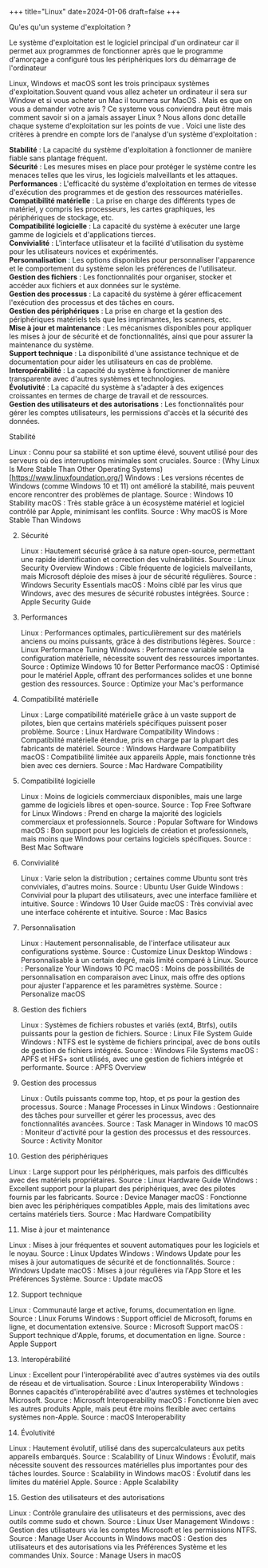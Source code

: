 +++
title="Linux"
date=2024-01-06
draft=false
+++

Qu'es qu'un systeme d'exploitation ?

Le système d'exploitation est le logiciel principal d'un ordinateur car il permet aux programmes de fonctionner après que le programme d'amorçage a configuré tous les périphériques lors du démarrage de l'ordinateur

Linux, Windows et macOS sont les trois principaux systèmes d'exploitation.Souvent quand vous allez acheter un ordinateur il sera sur Window et si vous acheter un Mac il tournera sur MacOS . Mais es que on vous a demander votre avis ? Ce systeme vous conviendra peut être mais comment savoir si on a jamais assayer Linux ? Nous allons donc detaille chaque systeme d'exploitation sur les points de vue .
Voici une liste des critères à prendre en compte lors de l'analyse d'un système d'exploitation :

   **Stabilité** : La capacité du système d'exploitation à fonctionner de manière fiable sans plantage fréquent.<br>
   **Sécurité** : Les mesures mises en place pour protéger le système contre les menaces telles que les virus, les logiciels malveillants et les attaques.<br>
   **Performances** : L'efficacité du système d'exploitation en termes de vitesse d'exécution des programmes et de gestion des ressources matérielles.<br>
   **Compatibilité matérielle** : La prise en charge des différents types de matériel, y compris les processeurs, les cartes graphiques, les périphériques de stockage, etc.<br>
   **Compatibilité logicielle** : La capacité du système à exécuter une large gamme de logiciels et d'applications tierces.<br>
   **Convivialité** : L'interface utilisateur et la facilité d'utilisation du système pour les utilisateurs novices et expérimentés.<br>
   **Personnalisation** : Les options disponibles pour personnaliser l'apparence et le comportement du système selon les préférences de l'utilisateur.<br>
   **Gestion des fichiers** : Les fonctionnalités pour organiser, stocker et accéder aux fichiers et aux données sur le système.<br>
   **Gestion des processus** : La capacité du système à gérer efficacement l'exécution des processus et des tâches en cours.<br>
   **Gestion des périphériques** : La prise en charge et la gestion des périphériques matériels tels que les imprimantes, les scanners, etc.<br>
   **Mise à jour et maintenance** : Les mécanismes disponibles pour appliquer les mises à jour de sécurité et de fonctionnalités, ainsi que pour assurer la maintenance du système.<br>
   **Support technique** : La disponibilité d'une assistance technique et de documentation pour aider les utilisateurs en cas de problème.<br>
   **Interopérabilité** : La capacité du système à fonctionner de manière transparente avec d'autres systèmes et technologies.<br>
   **Évolutivité** : La capacité du système à s'adapter à des exigences croissantes en termes de charge de travail et de ressources.<br>
   **Gestion des utilisateurs et des autorisations** : Les fonctionnalités pour gérer les comptes utilisateurs, les permissions d'accès et la sécurité des données.<br>

Stabilité

   Linux : Connu pour sa stabilité et son uptime élevé, souvent utilisé pour des serveurs où des interruptions minimales sont cruciales.
        Source : (Why Linux Is More Stable Than Other Operating Systems)[https://www.linuxfoundation.org/]
   Windows : Les versions récentes de Windows (comme Windows 10 et 11) ont amélioré la stabilité, mais peuvent encore rencontrer des problèmes de plantage.
        Source : Windows 10 Stability
   macOS : Très stable grâce à un écosystème matériel et logiciel contrôlé par Apple, minimisant les conflits.
        Source : Why macOS is More Stable Than Windows

2. Sécurité

   Linux : Hautement sécurisé grâce à sa nature open-source, permettant une rapide identification et correction des vulnérabilités.
        Source : Linux Security Overview
   Windows : Cible fréquente de logiciels malveillants, mais Microsoft déploie des mises à jour de sécurité régulières.
        Source : Windows Security Essentials
   macOS : Moins ciblé par les virus que Windows, avec des mesures de sécurité robustes intégrées.
        Source : Apple Security Guide

3. Performances

   Linux : Performances optimales, particulièrement sur des matériels anciens ou moins puissants, grâce à des distributions légères.
        Source : Linux Performance Tuning
   Windows : Performance variable selon la configuration matérielle, nécessite souvent des ressources importantes.
        Source : Optimize Windows 10 for Better Performance
   macOS : Optimisé pour le matériel Apple, offrant des performances solides et une bonne gestion des ressources.
        Source : Optimize your Mac's performance

4. Compatibilité matérielle

   Linux : Large compatibilité matérielle grâce à un vaste support de pilotes, bien que certains matériels spécifiques puissent poser problème.
        Source : Linux Hardware Compatibility
   Windows : Compatibilité matérielle étendue, pris en charge par la plupart des fabricants de matériel.
        Source : Windows Hardware Compatibility
   macOS : Compatibilité limitée aux appareils Apple, mais fonctionne très bien avec ces derniers.
        Source : Mac Hardware Compatibility

5. Compatibilité logicielle

   Linux : Moins de logiciels commerciaux disponibles, mais une large gamme de logiciels libres et open-source.
        Source : Top Free Software for Linux
   Windows : Prend en charge la majorité des logiciels commerciaux et professionnels.
        Source : Popular Software for Windows
   macOS : Bon support pour les logiciels de création et professionnels, mais moins que Windows pour certains logiciels spécifiques.
        Source : Best Mac Software

6. Convivialité

   Linux : Varie selon la distribution ; certaines comme Ubuntu sont très conviviales, d'autres moins.
        Source : Ubuntu User Guide
   Windows : Convivial pour la plupart des utilisateurs, avec une interface familière et intuitive.
        Source : Windows 10 User Guide
   macOS : Très convivial avec une interface cohérente et intuitive.
        Source : Mac Basics

7. Personnalisation

   Linux : Hautement personnalisable, de l'interface utilisateur aux configurations système.
        Source : Customize Linux Desktop
   Windows : Personnalisable à un certain degré, mais limité comparé à Linux.
        Source : Personalize Your Windows 10 PC
   macOS : Moins de possibilités de personnalisation en comparaison avec Linux, mais offre des options pour ajuster l'apparence et les paramètres système.
        Source : Personalize macOS

8. Gestion des fichiers

   Linux : Systèmes de fichiers robustes et variés (ext4, Btrfs), outils puissants pour la gestion de fichiers.
        Source : Linux File System Guide
   Windows : NTFS est le système de fichiers principal, avec de bons outils de gestion de fichiers intégrés.
        Source : Windows File Systems
   macOS : APFS et HFS+ sont utilisés, avec une gestion de fichiers intégrée et performante.
        Source : APFS Overview

9. Gestion des processus

   Linux : Outils puissants comme top, htop, et ps pour la gestion des processus.
        Source : Manage Processes in Linux
   Windows : Gestionnaire des tâches pour surveiller et gérer les processus, avec des fonctionnalités avancées.
        Source : Task Manager in Windows 10
   macOS : Moniteur d'activité pour la gestion des processus et des ressources.
        Source : Activity Monitor

10. Gestion des périphériques

   Linux : Large support pour les périphériques, mais parfois des difficultés avec des matériels propriétaires.
        Source : Linux Hardware Guide
   Windows : Excellent support pour la plupart des périphériques, avec des pilotes fournis par les fabricants.
        Source : Device Manager
   macOS : Fonctionne bien avec les périphériques compatibles Apple, mais des limitations avec certains matériels tiers.
        Source : Mac Hardware Compatibility

11. Mise à jour et maintenance

   Linux : Mises à jour fréquentes et souvent automatiques pour les logiciels et le noyau.
        Source : Linux Updates
   Windows : Windows Update pour les mises à jour automatiques de sécurité et de fonctionnalités.
        Source : Windows Update
   macOS : Mises à jour régulières via l'App Store et les Préférences Système.
        Source : Update macOS

12. Support technique

   Linux : Communauté large et active, forums, documentation en ligne.
        Source : Linux Forums
   Windows : Support officiel de Microsoft, forums en ligne, et documentation extensive.
        Source : Microsoft Support
   macOS : Support technique d'Apple, forums, et documentation en ligne.
        Source : Apple Support

13. Interopérabilité

   Linux : Excellent pour l'interopérabilité avec d'autres systèmes via des outils de réseau et de virtualisation.
        Source : Linux Interoperability
   Windows : Bonnes capacités d'interopérabilité avec d'autres systèmes et technologies Microsoft.
        Source : Microsoft Interoperability
   macOS : Fonctionne bien avec les autres produits Apple, mais peut être moins flexible avec certains systèmes non-Apple.
        Source : macOS Interoperability

14. Évolutivité

   Linux : Hautement évolutif, utilisé dans des supercalculateurs aux petits appareils embarqués.
        Source : Scalability of Linux
   Windows : Évolutif, mais nécessite souvent des ressources matérielles plus importantes pour des tâches lourdes.
        Source : Scalability in Windows
   macOS : Évolutif dans les limites du matériel Apple.
        Source : Apple Scalability

15. Gestion des utilisateurs et des autorisations

   Linux : Contrôle granulaire des utilisateurs et des permissions, avec des outils comme sudo et chown.
        Source : Linux User Management
   Windows : Gestion des utilisateurs via les comptes Microsoft et les permissions NTFS.
        Source : Manage User Accounts in Windows
   macOS : Gestion des utilisateurs et des autorisations via les Préférences Système et les commandes Unix.
        Source : Manage Users in macOS



